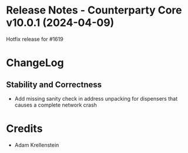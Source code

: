 # Release Notes - Counterparty Core v10.0.1 (2024-04-09)

Hotfix release for #1619

# ChangeLog

## Stability and Correctness
* Add missing sanity check in address unpacking for dispensers that causes a complete network crash

# Credits
* Adam Krellenstein
